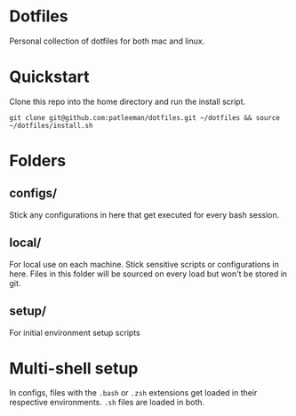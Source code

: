# Dotfiles

Personal collection of dotfiles for both mac and linux.

# Quickstart

Clone this repo into the home directory and run the install script.

```
git clone git@github.com:patleeman/dotfiles.git ~/dotfiles && source ~/dotfiles/install.sh
```

# Folders

## configs/

Stick any configurations in here that get executed for every bash session.

## local/

For local use on each machine. Stick sensitive scripts or configurations in here. Files in this folder will be sourced on every load but won't be stored in git.

## setup/

For initial environment setup scripts

# Multi-shell setup

In configs, files with the `.bash` or `.zsh` extensions get loaded in their respective environments. `.sh` files are loaded in both.
